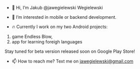 - 👋 Hi, I’m Jakub @jawegielewski Wegielewski

- 👀 I’m interested in mobile or backend development.

- 🔥 Currently I work on my two Android projects:
1) game Endless Blow,
2) app for learning foreigh languages

Stay tuned for beta version released soon on Google Play Store!

- 📫 How to reach me? Text me on <a href = "mailto: jawegielewski@gmail.com">jawegielewski@gmail.com</a>

